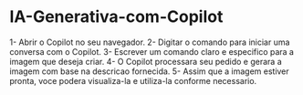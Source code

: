 # IA-Generativa-com-Copilot
1- Abrir o Copilot no seu navegador.
2- Digitar o comando para iniciar uma conversa com o Copilot.
3- Escrever um comando claro e especifico para a imagem que deseja criar.
4- O Copilot processara seu pedido e gerara a imagem com base na descricao fornecida.
5- Assim que a imagem estiver pronta, voce podera visualiza-la e utiliza-la conforme necessario.